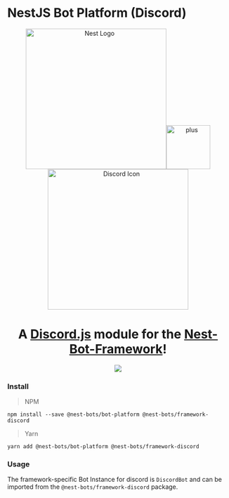 # NestJS Bot Platform (Discord)

<p align="center">
  <a href="http://nestjs.com/" target="blank"><img src="https://nestjs.com/img/logo_text.svg" width="320" alt="Nest Logo" /></a><img src="https://cdn.pixabay.com/photo/2016/12/21/17/11/signe-1923369_960_720.png" alt="plus" width="100"><img src="https://discordapp.com/assets/9babbea9acbfec5302d832bae6c3c184.svg" width ="320" alt="Discord Icon"/>
</p>

<h1 align="center">A <a href="http://discord.js.org" target="blank">Discord.js</a> module for the <a href="https://github.com/nest-bots/bot-platform" target="blank">Nest-Bot-Framework</a>!
  </h1>
  <p align="center">
  <a href="http://opensource.org/licenses/MIT"><img src="https://img.shields.io/badge/license-MIT-brightgreen.svg"/></a>
</p>
<p align="center">
</p>

### Install

> NPM

```shell script
npm install --save @nest-bots/bot-platform @nest-bots/framework-discord
```

> Yarn

```shell script
yarn add @nest-bots/bot-platform @nest-bots/framework-discord
```

### Usage

The framework-specific Bot Instance for discord is `DiscordBot` and can be imported from the `@nest-bots/framework-discord` package.


